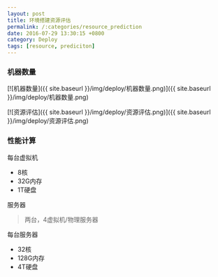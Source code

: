 ```yaml
---
layout: post
title: 环境搭建资源评估
permalink: /:categories/resource_prediction
date: 2016-07-29 13:30:15 +0800
category: Deploy
tags: [resource, prediciton]
---
```


### 机器数量

[![机器数量]({{ site.baseurl }}/img/deploy/机器数量.png)]({{ site.baseurl }}/img/deploy/机器数量.png)

[![资源评估]({{ site.baseurl }}/img/deploy/资源评估.png)]({{ site.baseurl }}/img/deploy/资源评估.png)

### 性能计算

每台虚拟机

* 8核
* 32G内存
* 1T硬盘

服务器

> 两台，4虚拟机/物理服务器

每台服务器

* 32核
* 128G内存
* 4T硬盘
